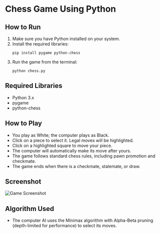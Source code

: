 # Chess Game Using Python

## How to Run
1. Make sure you have Python installed on your system.
2. Install the required libraries:
   ```
   pip install pygame python-chess
   ```
3. Run the game from the terminal:
   ```
   python chess.py
   ```

## Required Libraries
- Python 3.x
- pygame
- python-chess

## How to Play
- You play as White; the computer plays as Black.
- Click on a piece to select it. Legal moves will be highlighted.
- Click on a highlighted square to move your piece.
- The computer will automatically make its move after yours.
- The game follows standard chess rules, including pawn promotion and checkmate.
- The game ends when there is a checkmate, stalemate, or draw.

## Screenshot
![Game Screenshot](game_screenshot.png)

## Algorithm Used
- The computer AI uses the Minimax algorithm with Alpha-Beta pruning (depth-limited for performance) to select its moves.

